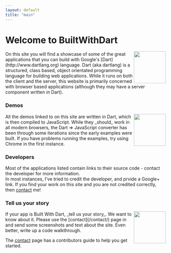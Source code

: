 ```yaml
---
layout: default
title: "main"
---
```


# Welcome to BuiltWithDart

<img src="/projects/games/rpcgame/rpcgame.png" style="float:right; width:100px">
On this site you will find a showcase of some of the great applications that 
you can build with Google's [Dart](http://www.dartlang.org) language.  
Dart (aka dartlang) is a structured, class based, object orientated 
programming language for building web applications.  
While it runs on both the client and the server, this website is primarily 
concerned with browser based applications (although they may have 
a server component written in Dart).

### Demos

<img src="/projects/frameworks/buckshot/buckshot_calc.png" style="float:right; width:100px">
All the demos linked to on this site are written in Dart, which is then compiled 
to JavaScript.  While they _should_ work in all modern browsers, the Dart => JavaScript 
converter has been through some iterations since the early examples were built.  If you
 have problems running the examples, try using Chrome in the first instance.

### Developers
 
Most of the applications listed contain links to their source code - contact the developer for more information.  
In most instances, I've tried to credit the developer, and prvide a Google+ link.  If you find your work on this site
and you are not credited correctly, then [contact](/contact/) me!

### Tell us your story

<img src="/projects/apps/todomvc/todomvc.png" style="float:right; width:100px"> 
If your app is Built With Dart, _tell us your story_.  We want to know about it.  Please use the [contact](/contact/) page
in and send some screenshots and text about the site.  Even better, write up a code walkthrough.

The [contact](/contact/) page has a contributors guide to help you get started.